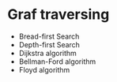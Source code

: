 # Graf traversing
- Bread-first Search
- Depth-first Search
-	Dijkstra algorithm
-	Bellman-Ford algorithm
- Floyd algorithm
